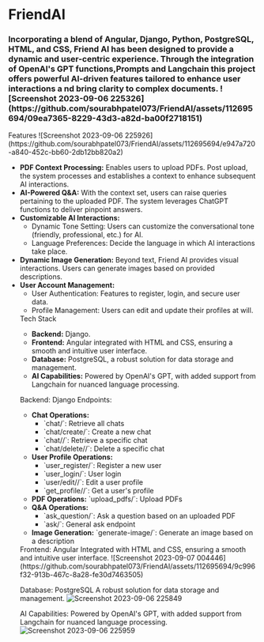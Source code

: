 # FriendAI
<h3>
  Incorporating a blend of Angular, Django, Python, PostgreSQL, HTML, and CSS, Friend AI has been designed to provide a dynamic and user-centric experience. Through the integration of OpenAI's GPT functions,Prompts and Langchain this project offers powerful AI-driven features tailored to enhance user interactions a nd bring clarity to complex documents.
  ![Screenshot 2023-09-06 225326](https://github.com/sourabhpatel073/FriendAI/assets/112695694/09ea7365-8229-43d3-a82d-ba00f2718151)

</h3>
Features
![Screenshot 2023-09-06 225926](https://github.com/sourabhpatel073/FriendAI/assets/112695694/e947a720-a840-452c-bb60-2db12bb820a2)

<ul>
    <li><strong>PDF Context Processing:</strong> Enables users to upload PDFs. Post upload, the system processes and establishes a context to enhance subsequent AI interactions.</li>
    <li><strong>AI-Powered Q&A:</strong> With the context set, users can raise queries pertaining to the uploaded PDF. The system leverages ChatGPT functions to deliver pinpoint answers.</li>

<li><strong>Customizable AI Interactions:</strong> 
    <ul>
        <li>Dynamic Tone Setting: Users can customize the conversational tone (friendly, professional, etc.) for AI.</li>
        <li>Language Preferences: Decide the language in which AI interactions take place.</li>
    </ul>
</li>

<li><strong>Dynamic Image Generation:</strong> Beyond text, Friend AI provides visual interactions. Users can generate images based on provided descriptions.</li>

<li><strong>User Account Management:</strong>
    <ul>
        <li>User Authentication: Features to register, login, and secure user data.</li>
        <li>Profile Management: Users can edit and update their profiles at will.</li>
    </ul>
</li>
Tech Stack
<ul>
    <li><strong>Backend:</strong> Django. </li>
    <li><strong>Frontend:</strong> Angular integrated with HTML and CSS, ensuring a smooth and intuitive user interface.</li>
    <li><strong>Database:</strong> PostgreSQL, a robust solution for data storage and management.</li>
    <li><strong>AI Capabilities:</strong> Powered by OpenAI's GPT, with added support from Langchain for nuanced language processing.</li>
</ul>

Backend: Django
Endpoints:

<ul>
    <li><strong>Chat Operations:</strong>
        <ul>
            <li>`chat/`: Retrieve all chats</li>
            <li>`chat/create/`: Create a new chat</li>
            <li>`chat/<int:pk>/`: Retrieve a specific chat</li>
            <li>`chat/delete/<int:pk>/`: Delete a specific chat</li>
        </ul>
    </li>
    <li><strong>User Profile Operations:</strong>
        <ul>
            <li>`user_register/`: Register a new user</li>
            <li>`user_login/`: User login</li>
            <li>`user/edit/<int:user_id>/`: Edit a user profile</li>
            <li>`get_profile/<int:user_id>/`: Get a user's profile</li>
        </ul>
    </li>
    <li><strong>PDF Operations:</strong> `upload_pdfs/`: Upload PDFs</li>
    <li><strong>Q&A Operations:</strong>
        <ul>
            <li>`ask_question/`: Ask a question based on an uploaded PDF</li>
            <li>`ask/`: General ask endpoint</li>
        </ul>
    </li>
    <li><strong>Image Generation:</strong> `generate-image/`: Generate an image based on a description</li>
</ul>
Frontend: Angular
Integrated with HTML and CSS, ensuring a smooth and intuitive user interface.
![Screenshot 2023-09-07 004446](https://github.com/sourabhpatel073/FriendAI/assets/112695694/9c996f32-913b-467c-8a28-fe30d7463505)

Database: PostgreSQL
A robust solution for data storage and management.
![Screenshot 2023-09-06 225849](https://github.com/sourabhpatel073/FriendAI/assets/112695694/afe64639-99c5-48ee-a575-bd01d323fc66)

AI Capabilities:
Powered by OpenAI's GPT, with added support from Langchain for nuanced language processing.
![Screenshot 2023-09-06 225959](https://github.com/sourabhpatel073/FriendAI/assets/112695694/2d0441e1-2db3-48ae-ae11-ac8e770a6e97)
